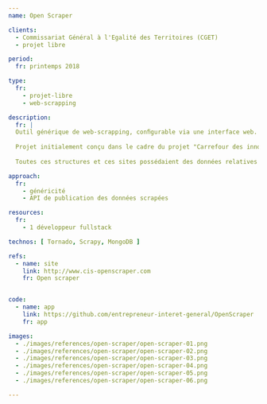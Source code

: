 ```yaml
---
name: Open Scraper

clients: 
  - Commissariat Général à l'Egalité des Territoires (CGET)
  - projet libre

period: 
  fr: printemps 2018

type:
  fr:
    - projet-libre 
    - web-scrapping

description:
  fr: |
  Outil générique de web-scrapping, conﬁgurable via une interface web.
  
  Projet initialement conçu dans le cadre du projet "Carrefour des innovations sociales" Open Scraper permet de  scrapper les contenus de différents sites des membres d'une association regroupant plusieurs structures. 
  
  Toutes ces structures et ces sites possédaient des données relatives à des innovations sociales qu'il s'agissait à la fois d'agréger et d'homogénéiser.

approach:
  fr: 
    - généricité
    - API de publication des données scrapées

resources:
  fr: 
    - 1 développeur fullstack

technos: [ Tornado, Scrapy, MongoDB ]

refs:
  - name: site
    link: http://www.cis-openscraper.com
    fr: Open scraper


code:
  - name: app
    link: https://github.com/entrepreneur-interet-general/OpenScraper
    fr: app

images:
  - ./images/references/open-scraper/open-scraper-01.png
  - ./images/references/open-scraper/open-scraper-02.png
  - ./images/references/open-scraper/open-scraper-03.png
  - ./images/references/open-scraper/open-scraper-04.png
  - ./images/references/open-scraper/open-scraper-05.png
  - ./images/references/open-scraper/open-scraper-06.png

---
```

